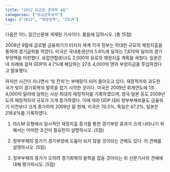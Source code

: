 ```yaml
---
title: "2012 외교원 경제학 4문"
categories: ["외교관후보자"]
tags: ["2012", "재정정책", "ISLM"]
---
```


다음은 어느 일간신문에 게재된 기사이다. 물음에 답하시오. (총 15점)

2008년 9월에 글로벌 금융위기가 터지자 세계 각국 정부는 막대한 규모의 재정지출을 통하여 경기급락을 막았다. 미국은 국내총생산의 5.6%에 달하는 7,870억 달러의 경기부양책을 마련했다. 유럽연합(EU)도 2,000억 유로의 재정지출 계획을 세웠다. 일본은 네 차례에 걸쳐 GDP의 4.7%에 해당하는 27조 4,000억 엔의 부양자금을 투입하겠다고 발표했다.

하지만 시간이 지나면서 ‘빚 잔치’는 부메랑이 되어 돌아오고 있다. 재정적자와 과도한 국가 빚이 경기회복의 발목을 잡기 시작한 것이다. 미국은 2009년 회계연도에 1조 4,000억 달러에 달하는 사상 최대의 재정적자를 기록하였으며, 영국·일본 등도 2009년도의 재정적자의 규모가 크게 증가하였다. 이에 따라 GDP 대비 정부부채비율도 금융위기 이전보다 크게 증가하여 2009년 말 현재, 미국은 70.5%, 독일은 67.2%, 일본은 218.6%를 기록하였다.

1) IS/LM 모형에서 일시적인 재정지출 증가를 통한 경기부양 효과가 크게 나타나기 위해서는 어떠한 조건이 필요한지 설명하시오. (5점)

2) 정부부채의 증가가 경기부양에 도움이 되지 않을 것이라는 견해도 있다. 이 견해를 설명하시오. (5점)

3) 정부부채의 증가가 오히려 경기회복의 발목을 잡을 것이라는 위 신문기사의 견해에 대해 평가하시오. (5점)
